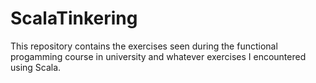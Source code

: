 # ScalaTinkering
This repository contains the exercises seen during the functional progamming course in university and whatever exercises I encountered using Scala. 

